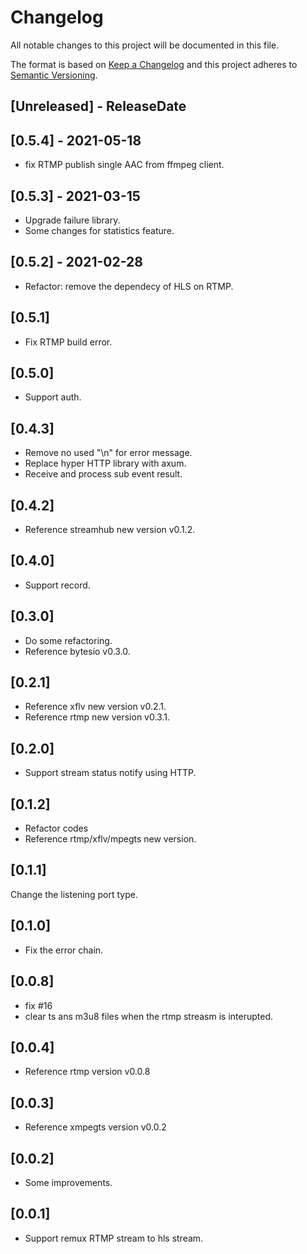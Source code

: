 # Changelog

All notable changes to this project will be documented in this file.

The format is based on [Keep a Changelog](http://keepachangelog.com/)
and this project adheres to [Semantic Versioning](http://semver.org/).

<!-- next-header -->

## [Unreleased] - ReleaseDate

## [0.5.4] - 2021-05-18
- fix RTMP publish single AAC from ffmpeg client.

## [0.5.3] - 2021-03-15
- Upgrade failure library.
- Some changes for statistics feature.

## [0.5.2] - 2021-02-28
- Refactor: remove the dependecy of HLS on RTMP.

## [0.5.1]
- Fix RTMP build error.
  
## [0.5.0]
- Support auth.
  
## [0.4.3]
- Remove no used "\n" for error message.
- Replace hyper HTTP library with axum.
- Receive and process sub event result.

## [0.4.2]
- Reference streamhub new version v0.1.2.
  
## [0.4.0]
- Support record.
  
## [0.3.0]
- Do some refactoring.
- Reference bytesio v0.3.0.
  
## [0.2.1]
- Reference xflv new version v0.2.1.
- Reference rtmp new version v0.3.1.

## [0.2.0]
- Support stream status notify using HTTP.

## [0.1.2]
- Refactor codes
- Reference rtmp/xflv/mpegts new version.

## [0.1.1]
Change the listening port type.

## [0.1.0]
- Fix the error chain.
  
## [0.0.8]
- fix #16
- clear ts ans m3u8 files when the rtmp streasm is interupted.

## [0.0.4]
- Reference rtmp version v0.0.8

## [0.0.3]
- Reference xmpegts version v0.0.2

## [0.0.2]
- Some improvements.

## [0.0.1]
- Support remux RTMP stream to hls stream.